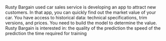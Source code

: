 Rusty Bargain used car sales service is developing an app to attract new customers. In that app, you can quickly find out the market value of your car. You have access to historical data: technical specifications, trim versions, and prices. You need to build the model to determine the value.
Rusty Bargain is interested in:
the quality of the prediction
the speed of the prediction
the time required for training